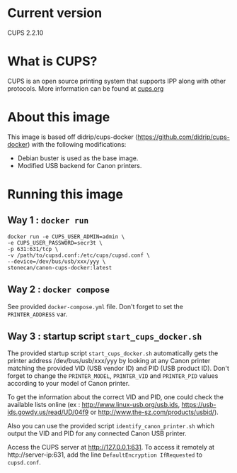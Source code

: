 # Current version

CUPS 2.2.10

# What is CUPS?

CUPS is an open source printing system that supports IPP along with other protocols. More information can be found at [cups.org](http://cups.org/)

# About this image

This image is based off didrip/cups-docker (https://github.com/didrip/cups-docker) with the following modifications:

* Debian buster is used as the base image.
* Modified USB backend for Canon printers.

# Running this image

## Way 1 : `docker run`

```
docker run -e CUPS_USER_ADMIN=admin \
-e CUPS_USER_PASSWORD=secr3t \
-p 631:631/tcp \
-v /path/to/cupsd.conf:/etc/cups/cupsd.conf \
--device=/dev/bus/usb/xxx/yyy \
stonecan/canon-cups-docker:latest
```

## Way 2 : `docker compose`

See provided `docker-compose.yml` file.
Don't forget to set the `PRINTER_ADDRESS` var.

## Way 3 : startup script `start_cups_docker.sh`

The provided startup script `start_cups_docker.sh` automatically gets the printer address /dev/bus/usb/xxx/yyy by looking at 
any Canon printer matching the provided VID (USB vendor ID) and PID (USB product ID).
Don't forget to change the `PRINTER_MODEL`, `PRINTER_VID` and `PRINTER_PID` values according to your model of Canon printer.

To get the information about the correct VID and PID, one could check the available lists online (ex : http://www.linux-usb.org/usb.ids, https://usb-ids.gowdy.us/read/UD/04f9 or http://www.the-sz.com/products/usbid/).

Also you can use the provided script `identify_canon_printer.sh` which output the VID and PID for any connected Canon USB printer.

Access the CUPS server at http://127.0.0.1:631.
To access it remotely at http://server-ip:631, add the line `DefaultEncryption IfRequested` to `cupsd.conf`.
